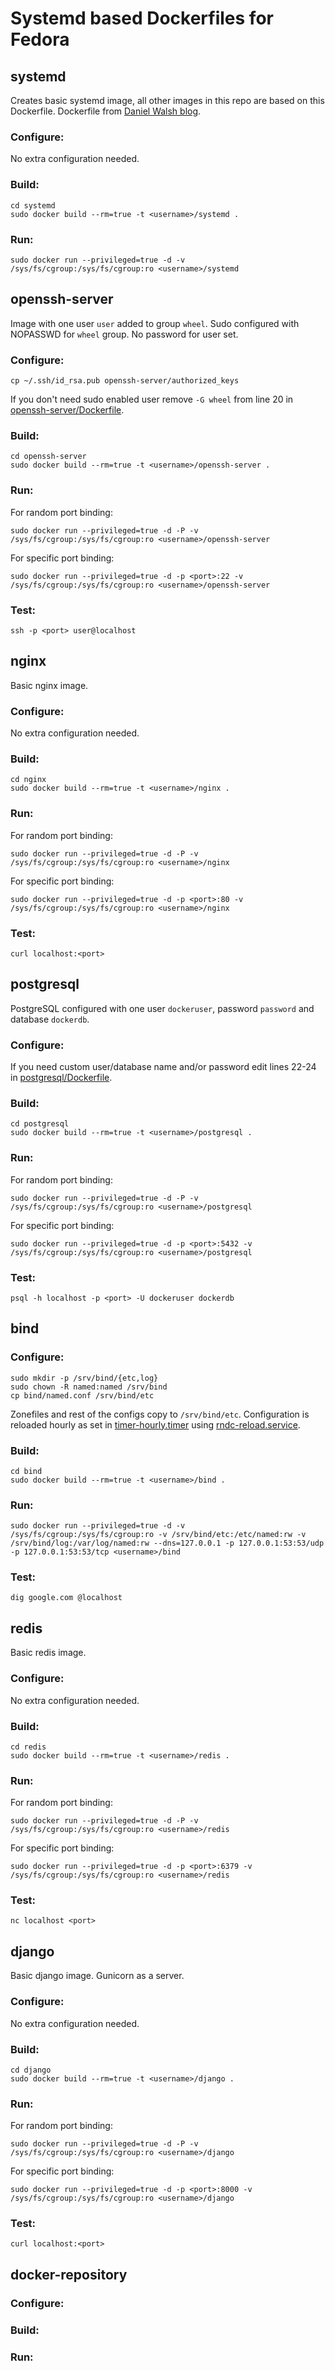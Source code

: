 Systemd based Dockerfiles for Fedora
====================================

## systemd

Creates basic systemd image, all other images in this repo are based on this Dockerfile.
Dockerfile from [Daniel Walsh blog](http://rhatdan.wordpress.com/2014/04/30/running-systemd-within-a-docker-container/).

### Configure:

No extra configuration needed.

### Build:

```
cd systemd
sudo docker build --rm=true -t <username>/systemd .
```

### Run:

```
sudo docker run --privileged=true -d -v /sys/fs/cgroup:/sys/fs/cgroup:ro <username>/systemd
```

## openssh-server

Image with one user `user` added to group `wheel`. Sudo configured with NOPASSWD for `wheel` group.
No password for user set.

### Configure:

```
cp ~/.ssh/id_rsa.pub openssh-server/authorized_keys
```

If you don't need sudo enabled user remove `-G wheel` from line 20 in [openssh-server/Dockerfile](https://github.com/mskarbek/fedora-systemd-dockerfiles/blob/master/openssh-server/Dockerfile#L20).

### Build:

```
cd openssh-server
sudo docker build --rm=true -t <username>/openssh-server .
```

### Run:

For random port binding:

```
sudo docker run --privileged=true -d -P -v /sys/fs/cgroup:/sys/fs/cgroup:ro <username>/openssh-server
```

For specific port binding:

```
sudo docker run --privileged=true -d -p <port>:22 -v /sys/fs/cgroup:/sys/fs/cgroup:ro <username>/openssh-server
```

### Test:

```
ssh -p <port> user@localhost
```

## nginx

Basic nginx image.

### Configure:

No extra configuration needed.

### Build:

```
cd nginx
sudo docker build --rm=true -t <username>/nginx .
```

### Run:

For random port binding:

```
sudo docker run --privileged=true -d -P -v /sys/fs/cgroup:/sys/fs/cgroup:ro <username>/nginx
```

For specific port binding:

```
sudo docker run --privileged=true -d -p <port>:80 -v /sys/fs/cgroup:/sys/fs/cgroup:ro <username>/nginx
```

### Test:

```
curl localhost:<port>
```

## postgresql

PostgreSQL configured with one user `dockeruser`, password `password` and database `dockerdb`.

### Configure:

If you need custom user/database name and/or password edit lines 22-24 in [postgresql/Dockerfile](https://github.com/mskarbek/fedora-systemd-dockerfiles/blob/master/postgresql/Dockerfile#L22-L24).

### Build:

```
cd postgresql
sudo docker build --rm=true -t <username>/postgresql .
```

### Run:

For random port binding:

```
sudo docker run --privileged=true -d -P -v /sys/fs/cgroup:/sys/fs/cgroup:ro <username>/postgresql
```

For specific port binding:

```
sudo docker run --privileged=true -d -p <port>:5432 -v /sys/fs/cgroup:/sys/fs/cgroup:ro <username>/postgresql
```

### Test:

```
psql -h localhost -p <port> -U dockeruser dockerdb
```

## bind


### Configure:

```
sudo mkdir -p /srv/bind/{etc,log}
sudo chown -R named:named /srv/bind
cp bind/named.conf /srv/bind/etc
```

Zonefiles and rest of the configs copy to `/srv/bind/etc`.
Configuration is reloaded hourly as set in [timer-hourly.timer](https://github.com/mskarbek/fedora-systemd-dockerfiles/blob/master/bind/timer-hourly.timer) using [rndc-reload.service](https://github.com/mskarbek/fedora-systemd-dockerfiles/blob/master/bind/rndc-reload.service).

### Build:

```
cd bind
sudo docker build --rm=true -t <username>/bind .
```

### Run:

```
sudo docker run --privileged=true -d -v /sys/fs/cgroup:/sys/fs/cgroup:ro -v /srv/bind/etc:/etc/named:rw -v /srv/bind/log:/var/log/named:rw --dns=127.0.0.1 -p 127.0.0.1:53:53/udp -p 127.0.0.1:53:53/tcp <username>/bind
```

### Test:

```
dig google.com @localhost
```

## redis

Basic redis image.

### Configure:

No extra configuration needed.

### Build:

```
cd redis
sudo docker build --rm=true -t <username>/redis .
```

### Run:

For random port binding:

```
sudo docker run --privileged=true -d -P -v /sys/fs/cgroup:/sys/fs/cgroup:ro <username>/redis
```

For specific port binding:

```
sudo docker run --privileged=true -d -p <port>:6379 -v /sys/fs/cgroup:/sys/fs/cgroup:ro <username>/redis
```

### Test:

```
nc localhost <port>
```

## django

Basic django image. Gunicorn as a server.

### Configure:

No extra configuration needed.

### Build:

```
cd django
sudo docker build --rm=true -t <username>/django .
```

### Run:

For random port binding:

```
sudo docker run --privileged=true -d -P -v /sys/fs/cgroup:/sys/fs/cgroup:ro <username>/django
```

For specific port binding:

```
sudo docker run --privileged=true -d -p <port>:8000 -v /sys/fs/cgroup:/sys/fs/cgroup:ro <username>/django
```

### Test:

```
curl localhost:<port>
```

## docker-repository

### Configure:

### Build:

### Run:
